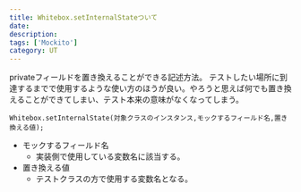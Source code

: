 ```yaml
---
title: Whitebox.setInternalStateついて
date: 
description: 
tags: ['Mockito']
category: UT
---
```


privateフィールドを置き換えることができる記述方法。
テストしたい場所に到達するまでで使用するような使い方のほうが良い。やろうと思えば何でも置き換えることができてしまい、テスト本来の意味がなくなってしまう。

```Mockito
Whitebox.setInternalState(対象クラスのインスタンス,モックするフィールド名,置き換える値);
```

- モックするフィールド名
  - 実装側で使用している変数名に該当する。
- 置き換える値
  - テストクラスの方で使用する変数名となる。
